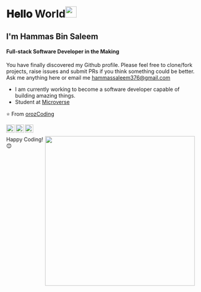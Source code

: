 # [](https-github.com-HAMMAS-SALEEM-HAMMAS-SALEEM)

# 𝐇𝐞𝐥𝐥𝐨 World<img src="https://raw.githubusercontent.com/iampavangandhi/iampavangandhi/master/gifs/Hi.gif" width="30px"> 


##
## I'm Hammas Bin Saleem
#### Full-stack Software Developer in the Making

You have finally discovered my Github profile.
Please feel free to clone/fork projects, raise issues and submit PRs if you think something could be better.
Ask me anything here
or email me 
hammassaleem376@gmail.com


- I am currently working to become a software developer capable of building amazing things.
- Student at [Microverse](https://www.microverse.org/)

⭐️ From [orozCoding](https://github.com/HAMAS-SALEEM)

<a href="https://twitter.com/HammasSaleem4">
  <img align="left" alt="Angel's Twitter" width="22px" src="https://cdn.jsdelivr.net/npm/simple-icons@v3/icons/twitter.svg" />
</a>
<a href="https://www.linkedin.com/in/HAMMAS-SALEEM-407/">
  <img align="left" alt="Angel's Linkdein" width="22px" src="https://cdn.jsdelivr.net/npm/simple-icons@v3/icons/linkedin.svg" />
</a>
<a href="https://github.com/orozCoding">
  <img align="left" alt="Angel's GitHub" width="22px" src="https://cdn.jsdelivr.net/npm/simple-icons@v3/icons/github.svg" />
</a>
<br>



[<img align="right" width="400" src="https://github-readme-stats.vercel.app/api?username=HAMMAS-SALEEM&show_icons=true"/>](https://github.com/HAMMAS-SALEEM/)


Happy Coding! 😊
